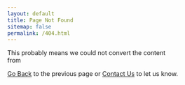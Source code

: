 ```yaml
---
layout: default
title: Page Not Found
sitemap: false
permalink: /404.html
---
```


<script>
function getLink() {
    var path = window.location.pathname;
    var newUrl =  "http://git.door43.org" + path.replace( "/u/", "/");
    var output = '<a href="' + newUrl + '">' + newUrl + '</a>'
    return output;
}
</script>

This probably means we could not convert the content<br/> 
from <script>document.write(getLink());</script>  

<a href="javascript: history.go(-1)">Go Back</a> to the previous page or [Contact Us](/en/contact) to let us know.



